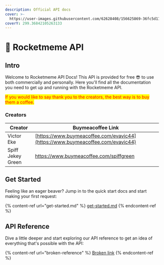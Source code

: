 ```yaml
---
description: Official API docs
cover: >-
  https://user-images.githubusercontent.com/62628408/156625869-36fc5d11-ed4b-45bb-85d8-4d601c19505e.png
coverY: 299.36842105263133
---
```


# 🚀 Rocketmeme API

## Intro

Welcome to Rocketmeme API Docs! This API is provided for free 😎 to use both commercially and personally. Here you'll find all the documentation you need to get up and running with the Rocketmeme API.&#x20;

<mark style="color:red;">If you would like to say thank you to the creators, the best way is to buy them a coffee.</mark>&#x20;

### Creators

| Creator           | Buymeacoffee Link                                                              |
| ----------------- | ------------------------------------------------------------------------------ |
| Victor Eke        | [https://www.buymeacoffee.com/evavic44](https://www.buymeacoffee.com/evavic44) |
| Spiff Jekey Green | https://www.buymeacoffee.com/spiffgreen                                        |

## Get Started

Feeling like an eager beaver? Jump in to the quick start docs and start making your first request:

{% content-ref url="get-started.md" %}
[get-started.md](get-started.md)
{% endcontent-ref %}

## API Reference

Dive a little deeper and start exploring our API reference to get an idea of everything that's possible with the API:

{% content-ref url="broken-reference" %}
[Broken link](broken-reference)
{% endcontent-ref %}

